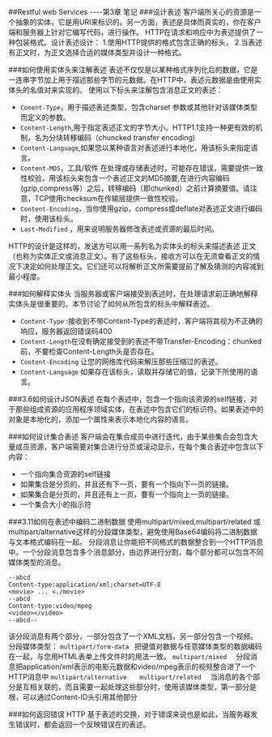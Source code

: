 
##Restful web Services ----第3章 笔记
###设计表述
客户端所关心的资源是一个抽象的实体，它是用URI来标识的。另一方面，表述是具体而真实的，你在客户端和服务器上针对它编写代码，进行操作。
HTTP在请求和响应中为表述提供了一种包装格式。设计表述设计：
1.使用HTTP提供的格式包含正确的标头，
2.当表述有正文时，为正文选择合适的媒体类型并设计一种格式。

###如何使用实体头来注解表述
表述不仅仅是以某种格式序列化后的数据，它是一连串字节加上用于描述那些字节的元数据。在HTTP中，表述元数据是由使用实体头的名值对来实现的。
使用以下标头来注解包含消息正文的表述：
- `Conent-Type`，用于描述表述类型，包含charset 参数或其他针对该媒体类型而定义的参数。
- `Content-Length`,用于指定表述正文的字节大小。HTTP1.1支持一种更有效的机制，名为分块转移编码（chuncked transfer encoding)
- `Content-Language`,如果您以某种语言对表述进行本地化，用该标头来指定语言。
- `Content-MD5`，工具/软件 在处理或存储表述时，可能存在错误，需要提供一致性校验，用该标头来包含一个表述正文的MD5摘要,在进行内容编码(gzip,compress等）之后，转移编码（即chunked）之前计算摘要值。请注意，TCP使用checksum在传输层提供一致性校验。
- `Content-Encoding`，当你使用gzip，compress或deflate对表述正文进行编码时，使用该标头。
- `Last-Modified` ，用来说明服务器修改表述或资源的最后时间。

HTTP的设计是这样的，发送方可以用一系列名为实体头的标头来描述表述
正文（也称为实体正文或消息正文）。有了这些标头，接收方可以在无须查看正文的情况下决定如何处理正文。它们还可以将解析正文所需要提前了解及猜测的内容减到最小程度。

###如何解释实体头
当服务器或客户端接受到表述时，在处理请求前正确地解释实体头是很重要的。本节讨论了如何从所包含的标头中解释表述。

- `Content-Type` :接收到不带Content-Type的表述时，客户端将其视为不正确的响应，服务器返回错误码400
- `Content-Length`在没有确定接受到的表述不带Transfer-Encoding：chunked前，不要检查Content-Length头是否存在。
- `Content-Encoding` 让您的网络库代码来解压那些压缩过的表述。
- `Content-Language` 如果存在该标头，读取并存储它的值，记录下所使用的语言。


###3.6如何设计JSON表述
 在每个表述中，包含一个指向该资源的self链接，对于那些组成资源的应用程序领域实体，在表述中包含它们的标识符。如果表述中的对象是本地化的，添加一个属性来表示本地化内容的语言。

###如何设计集合表述
客户端会在集合成员中进行迭代，由于某些集合会包含大量成员资源，客户端需要对集合进行分页或滚动显示，在每个集合表述中包含以下内容：
- 一个指向集合资源的self链接
- 如果集合是分页的，并且还有下一页，要有一个指向下一页的链接。
- 如果集合是分页的，并且还有上一页，要有一个指向上一页的链接。
- 一个集合大小的指示符


###3.11如何在表述中编码二进制数据
使用multipart/mixed,multipart/related 或multipart/alternative这样的分段媒体类型，避免使用Base64编码将二进制数据与文本格式编码在一起。
分段消息让你能把不同格式的数据整合到一个HTTP消息中。一个分段消息包含多个消息部分，由边界进行分割，每个部分都可以包含不同媒体类型的消息。
```Content-type：multipart/mixed;boundary="abcd"
--abcd
Content-type:application/xml;charset=UTF-8
<movie> ... <./movie>
--abcd
Content-type:video/mpeg
<video></video>
--abcd--
```
该分段消息有两个部分，一部分包含了一个XML文档，另一部分包含一个视频。
分段媒体类型：
`multipart/form-data `   把键值对数据与任意媒体类型的数据编码在一起，与您用HTML表单上传文件时的用法一致。
`multipart/mixed  `         分段消息把application/xml表示的电影元数据和video/mpeg表示的视频整合进了一个HTTP消息中
`multipart/alternative   `
`multipart/related  `      当消息的各个部分是互相关联的，而且需要一起处理这些部分时，使用该媒体类型，第一部分是根，可以通过Content-ID头引用其他部分



###如何返回错误
HTTP    基于表述的交换，对于错误来说也是如此，当服务器发生错误时，都会返回一个反映错误在的表述。